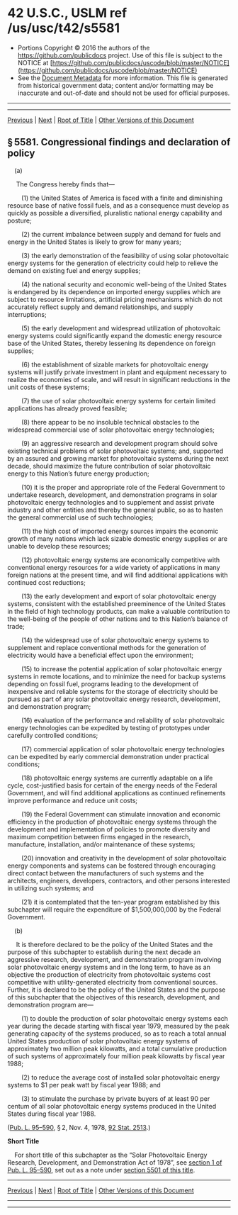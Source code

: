 ---
---

# 42 U.S.C., USLM ref /us/usc/t42/s5581

* Portions Copyright © 2016 the authors of the https://github.com/publicdocs project.
  Use of this file is subject to the NOTICE at [https://github.com/publicdocs/uscode/blob/master/NOTICE](https://github.com/publicdocs/uscode/blob/master/NOTICE)
* See the [Document Metadata](././../../../../..//README.md) for more information.
  This file is generated from historical government data; content and/or formatting may be inaccurate and out-of-date and should not be used for official purposes.

----------
----------

[Previous](./../../../../..//us/usc/t42/ch71/schIII/m__us_usc_t42_ch71_schIII.md) | [Next](./../../../../..//us/usc/t42/ch71/schIII/m__us_usc_t42_s5582.md) | [Root of Title](./../../../../../) | [Other Versions of this Document](https://publicdocs.github.io/go/links?ns=uslm&ref=%2Fus%2Fusc%2Ft42%2Fs5581)

## § 5581. Congressional findings and declaration of policy

    (a)

     The Congress hereby finds that—

        (1) the United States of America is faced with a finite and diminishing resource base of native fossil fuels, and as a consequence must develop as quickly as possible a diversified, pluralistic national energy capability and posture;

        (2) the current imbalance between supply and demand for fuels and energy in the United States is likely to grow for many years;

        (3) the early demonstration of the feasibility of using solar photovoltaic energy systems for the generation of electricity could help to relieve the demand on existing fuel and energy supplies;

        (4) the national security and economic well-being of the United States is endangered by its dependence on imported energy supplies which are subject to resource limitations, artificial pricing mechanisms which do not accurately reflect supply and demand relationships, and supply interruptions;

        (5) the early development and widespread utilization of photovoltaic energy systems could significantly expand the domestic energy resource base of the United States, thereby lessening its dependence on foreign supplies;

        (6) the establishment of sizable markets for photovoltaic energy systems will justify private investment in plant and equipment necessary to realize the economies of scale, and will result in significant reductions in the unit costs of these systems;

        (7) the use of solar photovoltaic energy systems for certain limited applications has already proved feasible;

        (8) there appear to be no insoluble technical obstacles to the widespread commercial use of solar photovoltaic energy technologies;

        (9) an aggressive research and development program should solve existing technical problems of solar photovoltaic systems; and, supported by an assured and growing market for photovoltaic systems during the next decade, should maximize the future contribution of solar photovoltaic energy to this Nation’s future energy production;

        (10) it is the proper and appropriate role of the Federal Government to undertake research, development, and demonstration programs in solar photovoltaic energy technologies and to supplement and assist private industry and other entities and thereby the general public, so as to hasten the general commercial use of such technologies;

        (11) the high cost of imported energy sources impairs the economic growth of many nations which lack sizable domestic energy supplies or are unable to develop these resources;

        (12) photovoltaic energy systems are economically competitive with conventional energy resources for a wide variety of applications in many foreign nations at the present time, and will find additional applications with continued cost reductions;

        (13) the early development and export of solar photovoltaic energy systems, consistent with the established preeminence of the United States in the field of high technology products, can make a valuable contribution to the well-being of the people of other nations and to this Nation’s balance of trade;

        (14) the widespread use of solar photovoltaic energy systems to supplement and replace conventional methods for the generation of electricity would have a beneficial effect upon the environment;

        (15) to increase the potential application of solar photovoltaic energy systems in remote locations, and to minimize the need for backup systems depending on fossil fuel, programs leading to the development of inexpensive and reliable systems for the storage of electricity should be pursued as part of any solar photovoltaic energy research, development, and demonstration program;

        (16) evaluation of the performance and reliability of solar photovoltaic energy technologies can be expedited by testing of prototypes under carefully controlled conditions;

        (17) commercial application of solar photovoltaic energy technologies can be expedited by early commercial demonstration under practical conditions;

        (18) photovoltaic energy systems are currently adaptable on a life cycle, cost-justified basis for certain of the energy needs of the Federal Government, and will find additional applications as continued refinements improve performance and reduce unit costs;

        (19) the Federal Government can stimulate innovation and economic efficiency in the production of photovoltaic energy systems through the development and implementation of policies to promote diversity and maximum competition between firms engaged in the research, manufacture, installation, and/or maintenance of these systems;

        (20) innovation and creativity in the development of solar photovoltaic energy components and systems can be fostered through encouraging direct contact between the manufacturers of such systems and the architects, engineers, developers, contractors, and other persons interested in utilizing such systems; and

        (21) it is contemplated that the ten-year program established by this subchapter will require the expenditure of $1,500,000,000 by the Federal Government.

    (b)

     It is therefore declared to be the policy of the United States and the purpose of this subchapter to establish during the next decade an aggressive research, development, and demonstration program involving solar photovoltaic energy systems and in the long term, to have as an objective the production of electricity from photovoltaic systems cost competitive with utility-generated electricity from conventional sources. Further, it is declared to be the policy of the United States and the purpose of this subchapter that the objectives of this research, development, and demonstration program are—

        (1) to double the production of solar photovoltaic energy systems each year during the decade starting with fiscal year 1979, measured by the peak generating capacity of the systems produced, so as to reach a total annual United States production of solar photovoltaic energy systems of approximately two million peak kilowatts, and a total cumulative production of such systems of approximately four million peak kilowatts by fiscal year 1988;

        (2) to reduce the average cost of installed solar photovoltaic energy systems to $1 per peak watt by fiscal year 1988; and

        (3) to stimulate the purchase by private buyers of at least 90 per centum of all solar photovoltaic energy systems produced in the United States during fiscal year 1988.

([Pub. L. 95–590][/us/pl/95/590], § 2, Nov. 4, 1978, [92 Stat. 2513][/us/stat/92/2513].)

 __Short Title__ 

    For short title of this subchapter as the “Solar Photovoltaic Energy Research, Development, and Demonstration Act of 1978”, see [section 1 of Pub. L. 95–590][/us/pl/95/590/s1], set out as a note under [section 5501 of this title][/us/usc/t42/s5501].

----------

[Previous](./../../../../..//us/usc/t42/ch71/schIII/m__us_usc_t42_ch71_schIII.md) | [Next](./../../../../..//us/usc/t42/ch71/schIII/m__us_usc_t42_s5582.md) | [Root of Title](./../../../../../) | [Other Versions of this Document](https://publicdocs.github.io/go/links?ns=uslm&ref=%2Fus%2Fusc%2Ft42%2Fs5581)

----------
----------

[/us/pl/95/590]: https://publicdocs.github.io/go/links?ns=uslm&ref=%2Fus%2Fpl%2F95%2F590
[/us/stat/92/2513]: https://publicdocs.github.io/go/links?ns=uslm&ref=%2Fus%2Fstat%2F92%2F2513
[/us/pl/95/590/s1]: https://publicdocs.github.io/go/links?ns=uslm&ref=%2Fus%2Fpl%2F95%2F590%2Fs1
[/us/usc/t42/s5501]: https://publicdocs.github.io/go/links?ns=uslm&ref=%2Fus%2Fusc%2Ft42%2Fs5501


